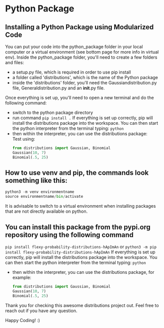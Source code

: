 # Python Package
## Installing a Python Package using Modularized Code
You can put your code into the python_package folder in your local computer or a virtual environment (see bottom page for more info in virtual env). Inside the python_package folder, you'll need to create a few folders and files:
* a setup.py file, which is required in order to use pip install
* a folder called 'distributions', which is the name of the Python package
* inside the 'distributions' folder, you'll need the Gaussiandistribution.py file, Generaldistribution.py and an __init__.py file.

Once everything is set up, you'll need to open a new terminal and do the following command:
- switch to the python package directory
- run command `pip install .`
  If everything is set up correctly, pip will install the distributions package into the workspace. You can then start the python interpreter from the terminal typing:
`python`
- then within the interpreter,  you can use the distributions package:  
    Test using:
    ```python 
    from distributions import Gaussian, Binomial
    Gaussian(10, 7)
    Binomial(.5, 25)    
    ```
## How to use venv and pip, the commands look something like this:
```python
python3 -m venv environmentname
source environmentname/bin/activate
```
It is advisable to switch to a virtual environment when installing packages that are not directly available on python. 

## You can install this package from the pypi.org repository using the following command
`pip install flexy-probability-distributions-hApImAn`
or
`python3 -m pip install flexy-probability-distributions-hApImAn`
If everything is set up correctly, pip will install the distributions package into the workspace. You can then start the python interpreter from the terminal typing:
`python`
- then within the interpreter,  you can use the distributions package, for example:  
    ```python 
    from distributions import Gaussian, Binomial
    Gaussian(10, 7)
    Binomial(.5, 25)    
    ```

Thank you for checking this awesome distributions project out. Feel free to reach out if you have any question. 

Happy Coding! :)